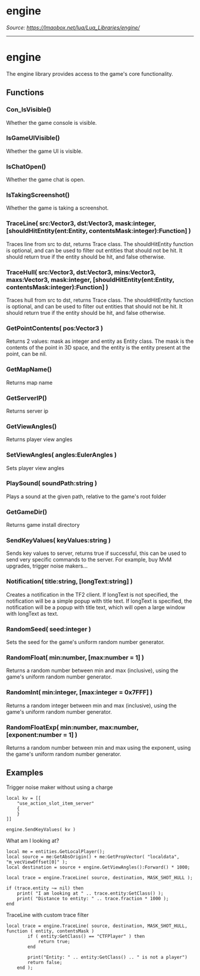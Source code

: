 # engine

*Source: https://lmaobox.net/lua/Lua_Libraries/engine/*

---



# engine


The engine library provides access to the game's core functionality.


## Functions


### Con_IsVisible()


Whether the game console is visible.


### IsGameUIVisible()


Whether the game UI is visible.


### IsChatOpen()


Whether the game chat is open.


### IsTakingScreenshot()


Whether the game is taking a screenshot.


### TraceLine( src:Vector3, dst:Vector3, mask:integer, [shouldHitEntity(ent:Entity, contentsMask:integer):Function] )


Traces line from src to dst, returns Trace class.
The shouldHitEntity function is optional, and can be used to filter out entities that should not be hit. It should return true if the entity should be hit, and false otherwise.


### TraceHull( src:Vector3, dst:Vector3, mins:Vector3, maxs:Vector3, mask:integer, [shouldHitEntity(ent:Entity, contentsMask:integer):Function] )


Traces hull from src to dst, returns Trace class.
The shouldHitEntity function is optional, and can be used to filter out entities that should not be hit. It should return true if the entity should be hit, and false otherwise.


### GetPointContents( pos:Vector3 )


Returns 2 values: mask as integer and entity as Entity class.
The mask is the contents of the point in 3D space, and the entity is the entity present at the point, can be nil.


### GetMapName()


Returns map name


### GetServerIP()


Returns server ip


### GetViewAngles()


Returns player view angles


### SetViewAngles( angles:EulerAngles )


Sets player view angles


### PlaySound( soundPath:string )


Plays a sound at the given path, relative to the game's root folder


### GetGameDir()


Returns game install directory


### SendKeyValues( keyValues:string )


Sends key values to server, returns true if successful, this can be used to send very specific commands to the server. For example, buy MvM upgrades, trigger noise makers...


### Notification( title:string, [longText:string] )


Creates a notification in the TF2 client. If longText is not specified, the notification will be a simple popup with title text. If longText is specified, the notification will be a popup with title text, which will open a large window with longText as text.


### RandomSeed( seed:integer )


Sets the seed for the game's uniform random number generator.


### RandomFloat( min:number, [max:number = 1] )


Returns a random number between min and max (inclusive), using the game's uniform random number generator.


### RandomInt( min:integer, [max:integer = 0x7FFF] )


Returns a random integer between min and max (inclusive), using the game's uniform random number generator.


### RandomFloatExp( min:number, max:number, [exponent:number = 1] )


Returns a random number between min and max using the exponent, using the game's uniform random number generator.


## Examples


Trigger noise maker without using a charge
```
local kv = [[
    "use_action_slot_item_server"
    {
    }
]]

engine.SendKeyValues( kv )

```

What am I looking at?
```
local me = entities.GetLocalPlayer();
local source = me:GetAbsOrigin() + me:GetPropVector( "localdata", "m_vecViewOffset[0]" );
local destination = source + engine.GetViewAngles():Forward() * 1000;

local trace = engine.TraceLine( source, destination, MASK_SHOT_HULL );

if (trace.entity ~= nil) then
    print( "I am looking at " .. trace.entity:GetClass() );
    print( "Distance to entity: " .. trace.fraction * 1000 );
end

```

TraceLine with custom trace filter
```
local trace = engine.TraceLine( source, destination, MASK_SHOT_HULL, function ( entity, contentsMask )
        if ( entity:GetClass() == "CTFPlayer" ) then
            return true;
        end

        print("Entity: " .. entity:GetClass() .. " is not a player")
        return false;
    end );

```


